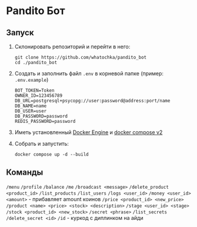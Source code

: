 # Pandito Бот

## Запуск

1. Склонировать репозиторий и перейти в него:

    ```
    git clone https://github.com/whatochka/pandito_bot
    cd ./pandito_bot
    ```

2. Создать и заполнить файл `.env` в корневой папке (пример: `.env.example`)
    ```
    BOT_TOKEN=Token
    OWNER_ID=123456789
    DB_URL=postgresql+psycopg://user:password@address:port/name
    DB_NAME=name
    DB_USER=user
    DB_PASSWORD=password
    REDIS_PASSWORD=password
    ```
3. Иметь установленный [Docker Engine](https://docs.docker.com/engine/) и [docker compose v2](https://docs.docker.com/compose/releases/migrate/)
4. Собрать и запустить:

    ```
    docker compose up -d --build
    ```


## Команды

`/menu` `/profile` `/balance` `/me`
`/broadcast <message>`
`/delete_product <product_id>`
`/list_products`
`/list_users`
`/logs <user_id>`
`/money <user_id> <amount>` - прибавляет amount коинов
`/price <product_id> <new_price>`
`/product <name> <price> <stock> <description>`
`/stage <user_id> <stage>`
`/stock <product_id> <new_stock>`
`/secret <phrase>`
`/list_secrets`
`/delete_secret <id>`
`/id` - куркод с диплинком на айди